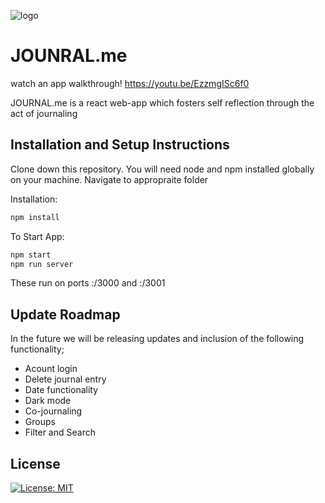 ![logo](https://64.media.tumblr.com/0cbd98315d5588fb2e7b78eb002f1e54/8480379ca55bc022-78/s500x750/23ae73b19f6d41cb1754b5b7925f268b5943b64b.png)

# JOUNRAL.me

watch an app walkthrough! https://youtu.be/EzzmgISc6f0

JOURNAL.me is a react web-app which fosters self reflection through the act of journaling 

## Installation and Setup Instructions

Clone down this repository. You will need node and npm installed globally on your machine.
Navigate to appropraite folder

Installation: 
```bash
npm install
```
To Start App:
```bash
npm start
npm run server
```
These run on ports :/3000 and :/3001

## Update Roadmap
In the future we will be releasing updates and inclusion of the following functionality;
- Acount login
- Delete journal entry
- Date functionality 
- Dark mode
- Co-journaling 
- Groups
- Filter and Search

## License 
[![License: MIT](https://img.shields.io/badge/License-MIT-yellow.svg)](https://opensource.org/licenses/MIT)




